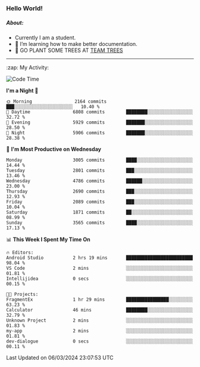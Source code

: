 ### Hello World!

##### About:
- Currently I am a student.
- 🌱 I’m learning how to make better documentation.
- 🌱 GO PLANT SOME TREES AT [TEAM TREES](https://teamtrees.org/)

---
  <summary>:zap: My Activity:</summary>
  
<!--START_SECTION:waka-->
![Code Time](http://img.shields.io/badge/Code%20Time-1%2C296%20hrs%2047%20mins-blue)

**I'm a Night 🦉** 

```text
🌞 Morning                2164 commits        ███░░░░░░░░░░░░░░░░░░░░░░   10.40 % 
🌆 Daytime                6808 commits        ████████░░░░░░░░░░░░░░░░░   32.72 % 
🌃 Evening                5929 commits        ███████░░░░░░░░░░░░░░░░░░   28.50 % 
🌙 Night                  5906 commits        ███████░░░░░░░░░░░░░░░░░░   28.38 % 
```
📅 **I'm Most Productive on Wednesday** 

```text
Monday                   3005 commits        ████░░░░░░░░░░░░░░░░░░░░░   14.44 % 
Tuesday                  2801 commits        ███░░░░░░░░░░░░░░░░░░░░░░   13.46 % 
Wednesday                4786 commits        ██████░░░░░░░░░░░░░░░░░░░   23.00 % 
Thursday                 2690 commits        ███░░░░░░░░░░░░░░░░░░░░░░   12.93 % 
Friday                   2089 commits        ███░░░░░░░░░░░░░░░░░░░░░░   10.04 % 
Saturday                 1871 commits        ██░░░░░░░░░░░░░░░░░░░░░░░   08.99 % 
Sunday                   3565 commits        ████░░░░░░░░░░░░░░░░░░░░░   17.13 % 
```


📊 **This Week I Spent My Time On** 

```text
🔥 Editors: 
Android Studio           2 hrs 19 mins       █████████████████████████   98.04 % 
VS Code                  2 mins              ░░░░░░░░░░░░░░░░░░░░░░░░░   01.81 % 
Intellijidea             0 secs              ░░░░░░░░░░░░░░░░░░░░░░░░░   00.15 % 

🐱‍💻 Projects: 
FragmentEx               1 hr 29 mins        ████████████████░░░░░░░░░   63.23 % 
Calculator               46 mins             ████████░░░░░░░░░░░░░░░░░   32.79 % 
Unknown Project          2 mins              ░░░░░░░░░░░░░░░░░░░░░░░░░   01.83 % 
my-app                   2 mins              ░░░░░░░░░░░░░░░░░░░░░░░░░   01.81 % 
dev-dialogue             0 secs              ░░░░░░░░░░░░░░░░░░░░░░░░░   00.11 % 
```


 Last Updated on 06/03/2024 23:07:53 UTC
<!--END_SECTION:waka-->
